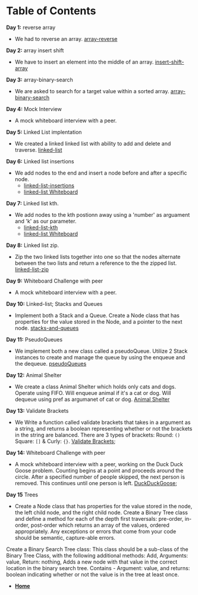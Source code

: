 # Table of Contents

**Day 1:** reverse array

- We had to reverse an array. [array-reverse](assets/array-reverse.png)

**Day 2:** array insert shift

- We have to insert an element into the middle of an array. [insert-shift-array](assets/insert-shift-array.png)

**Day 3:** array-binary-search

- We are asked to search for a target value within a sorted array. [array-binary-search](assets/array-binary-search.png)

**Day 4:** Mock Interview

- A mock whiteboard interview with a peer.

**Day 5:** Linked List implentation

- We created a linked linked list with ability to add and delete and traverse. [linked-list](Data-Structures/linked-lists/linked-list.js)

**Day 6:** Linked list insertions

- We add nodes to the end and insert a node before and after a specific node.
  - [linked-list-insertions](Data-Structures/linked-lists/linked-list.js)
  - [linked-list Whiteboard](assets/Linked-lists.png)

**Day 7:** Linked list kth.

- We add nodes to the kth postionn away using a 'number' as arguament and 'k' as our parameter.
  - [linked-list-kth](Data-Structures/linked-lists/linked-list.js)
  - [linked-list Whiteboard](assets/linked-list-kth.png)

**Day 8:** Linked list zip.

- Zip the two linked lists together into one so that the nodes alternate between the two lists and return a reference to the the zipped list. [linked-list-zip](challenges/LL-Zip/linked-list-zip.js)

**Day 9:** Whiteboard Challenge with peer

- A mock whiteboard interview with a peer.

**Day 10:** Linked-list; Stacks and Queues

- Implement both a Stack and a Queue. Create a Node class that has properties for the value stored in the Node, and a pointer to the next node. [stacks-and-queues](Data-Structures/stacksAndQueues/stacks-and-queues.js)

**Day 11:** PseudoQueues

- We implement both a new class called a pseudoQueue. Utilize 2 Stack instances to create and manage the queue by using the enqueue and the dequeue. [pseudoQueues](challenges/pseudoQueue/pseudoQueue.js)

**Day 12:** Animal Shelter

- We create a class Animal Shelter which holds only cats and dogs. Operate using FIFO. Will enqueue animal if it's a cat or dog. Will dequeue using pref as argumanet of cat or dog. [Animal Shelter](challenges/AnimalShelter/animal-shelter.js)

**Day 13:** Validate Brackets

- We Write a function called validate brackets that takes in a argument as a string, and returns a boolean representing whether or not the brackets in the string are balanced. There are 3 types of brackets: Round: `()` Square: `[]` & Curly: `{}`. [Validate Brackets](challenges/ValidateBrackets/validateBrackets.js);

**Day 14:** Whiteboard Challenge with peer

- A mock whiteboard interview with a peer, working on the Duck Duck Goose problem. Counting begins at a point and proceeds around the circle. After a specified number of people skipped, the next person is removed. This continues until one person is left. [DuckDuckGoose](assets/code-challenge14.png);

**Day 15** Trees

- Create a Node class that has properties for the value stored in the node, the left child node, and the right child node. Create a Binary Tree class and define a method for each of the depth first traversals: pre-order, in-order,
post-order which returns an array of the values, ordered appropriately. Any exceptions or errors that come from your code should be semantic, capture-able errors.

Create a Binary Search Tree class: This class should be a sub-class of the Binary Tree Class, with the following additional methods: Add, Arguments: value, Return: nothing, Adds a new node with that value in the correct location in the binary search tree. Contains - Argument: value, and returns: boolean indicating whether or not the value is in the tree at least once.

- **[Home](https://github.com/scottie-l/data-structures-and-algorithms)**
